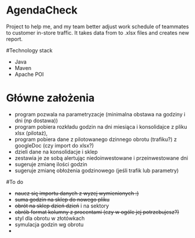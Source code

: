# AgendaCheck
Project to help me, and my team better adjust work schedule of teammates to customer in-store traffic.
It takes data from to .xlsx files and creates new report.

#Technology stack
- Java
- Maven
- Apache POI

# Główne założenia

- program pozwala na parametryzacje (minimalna obstawa na godziny i dni (np dostawa))
- program pobiera rozkładu godzin na dni miesiąca i konsolidajce z pliku xlsx (pilotaż),
- program pobiera dane z pilotowanego dzinnego obrotu (trafiku?) z googleDoc (czy import do xlsx?)
- dzieli dane na konsolidacje i sklep
- zestawia je ze sobą alertując niedoinwestowane i przeinwestowane dni
- sugeruje zmianę ilości godzin
- sugeruje zmianę obłożenia godzinowego (jeśli trafik lub parametry)


#To do

- ~~naucz się importu danych z wyzej wymienionych :)~~
- ~~suma godzin na sklep do nowego pliku~~
- ~~obrót na sklep dzień dzień~~ i na sektory
- ~~obrób format kolumny z procentami (czy w ogóle jej potrzebujesz?)~~
- styl dla obrotu w złotówkach
- symulacja godzin wg obrotu
- 